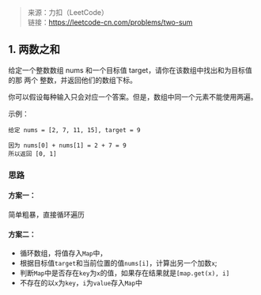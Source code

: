 > 来源：力扣（LeetCode）  
  链接：https://leetcode-cn.com/problems/two-sum

## 1. 两数之和
给定一个整数数组 nums 和一个目标值 target，请你在该数组中找出和为目标值的那 两个 整数，并返回他们的数组下标。

你可以假设每种输入只会对应一个答案。但是，数组中同一个元素不能使用两遍。

示例：
```
给定 nums = [2, 7, 11, 15], target = 9

因为 nums[0] + nums[1] = 2 + 7 = 9
所以返回 [0, 1]
```

### 思路

#### 方案一：
简单粗暴，直接循环遍历

#### 方案二：
* 循环数组，将值存入`Map`中，
* 根据目标值`target`和当前位置的值`nums[i]`，计算出另一个加数`x`;
* 判断`Map`中是否存在`key`为`x`的值，如果存在结果就是`[map.get(x), i]`
* 不存在的以`x`为`key`，`i`为`value`存入`Map`中